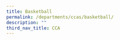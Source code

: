```yaml
---
title: Basketball
permalink: /departments/ccas/basketball/
description: ""
third_nav_title: CCA
---
```

